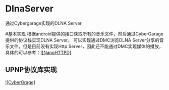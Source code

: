 # DlnaServer
通过Cybergarage实现的DLNA Server

#基本实现
根据android提供的接口获取所有的音乐文件，然后通过CyberGarage提供的协议栈实现DLNA Server。
可以实现通过DMC浏览DLNA Server分享的音乐文件，但是目前没有实现Http Server，因此还不能通过DMC实现媒体的播放，
具体的可以参考：[![NanoHTTPD]](https://github.com/NanoHttpd/nanohttpd)  


## UPNP协议库实现
[![CyberGrage]](https://github.com/cybergarage/cybergarage-upnp/)  


 

